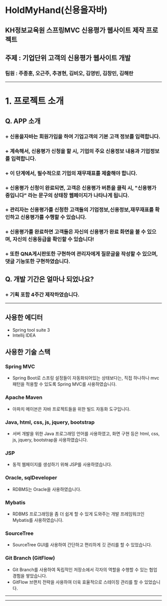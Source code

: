 # HoldMyHand(신용을자바)

## **KH정보교육원 스프링MVC 신용평가 웹사이트 제작 프로젝트**
## 주제 : 기업단위 고객의 신용평가 웹사이트 개발
### 팀원 : 주종훈, 오근주, 추경현, 김비오, 김영빈, 김창민, 김해란

----------
# 1. 프로젝트 소개

## Q. **APP 소개**
### + 신용을자바는 회원가입을 하여 기업고객의 기본 고객 정보를 입력합니다.
### + 계속해서, 신용평가 신청을 할 시, 기업의 주요 신용정보 내용과 기업정보를 입력합니다.
### + 이 단계에서, 필수적으로 기업의 재무재표를 제출해야 합니다.
### + 신용평가 신청이 완료되면, 고객은 신용평가 버튼을 클릭 시, "신용평가 중입니다" 라는 문구의 상태창 웹페이지가 나타나게 됩니다.
### + 관리자는 신용평가를 신청한 고객들의 기업정보,신용정보,재무재표를 확인하고 신용평가를 수행할 수 있습니다. 
### + 신용평가를 완료하면 고객들은 자신의 신용평가 완료 화면을 볼 수 있으며, 자신의 신용등급을 확인할 수 있습니다!
### + 또한 QNA게시판또한 구현하여 관리자에게 질문글을 작성할 수 있으며, 댓글 기능또한 구현하였습니다.


## Q. **개발 기간은 얼마나 되었나요?**
### + 기획 포함 4주간 제작하였습니다.

----------
## **사용한 에디터**

+ Spring tool suite 3
+ Intellij IDEA

## **사용한 기술 스택**

### Spring MVC
+ Spring Boot로 스프링 설정들이 자동화되어있는 상태보다는, 직접 하나하나 mvc패턴을 적용할 수 있도록 Spring MVC를 사용하였습니다.

### Apache Maven
+ 아파치 메이븐은 자바 프로젝트들을 위한 빌드 자동화 도구입니다.

### Java, html, css, js, jquery, bootstrap
+ 서버 개발을 위한 Java 프로그래밍 언어를 사용하였고, 화면 구현 등은 html, css, js, jquery, bootstrap을 사용하였습니다.

### JSP
+ 동적 웹페이지를 생성하기 위해 JSP를 사용하였습니다.

### Oracle, sqlDeveloper
+ RDBMS는 Oracle을 사용하였습니다.

### Mybatis
+ RDBMS 프로그래밍을 좀 더 쉽게 할 수 있게 도와주는 개발 프레임워크인 Mybatis를 사용하였습니다.

### SourceTree
+ SourceTree GUI를 사용하여 간단하고 편리하게 깃 관리를 할 수 있었습니다.


### Git Branch (GitFlow)
+ Git Branch를 사용하여 독립적인 저장소에서 각자의 역할을 수행할 수 있는 협업 경험을 쌓았습니다.
+ GitFlow 브랜치 전략을 사용하여 더욱 효율적으로 스테이징 관리를 할 수 있었습니다.

------

------
##
